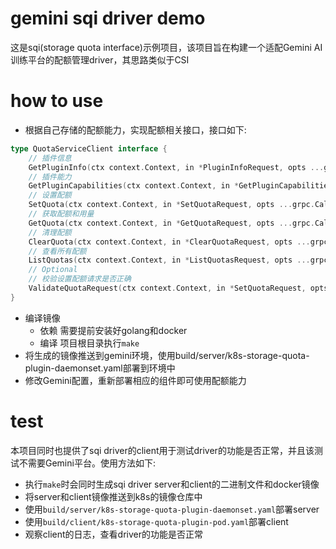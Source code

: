 # gemini sqi driver demo
这是sqi(storage quota interface)示例项目，该项目旨在构建一个适配Gemini AI训练平台的配额管理driver，其思路类似于CSI
# how to use
- 根据自己存储的配额能力，实现配额相关接口，接口如下:
```go
type QuotaServiceClient interface {
	// 插件信息
	GetPluginInfo(ctx context.Context, in *PluginInfoRequest, opts ...grpc.CallOption) (*PluginInfoResponse, error)
	// 插件能力
	GetPluginCapabilities(ctx context.Context, in *GetPluginCapabilitiesRequest, opts ...grpc.CallOption) (*GetPluginCapabilitiesResponse, error)
	// 设置配额
	SetQuota(ctx context.Context, in *SetQuotaRequest, opts ...grpc.CallOption) (*SetQuotaResponse, error)
	// 获取配额和用量
	GetQuota(ctx context.Context, in *GetQuotaRequest, opts ...grpc.CallOption) (*GetQuotaResponse, error)
	// 清理配额
	ClearQuota(ctx context.Context, in *ClearQuotaRequest, opts ...grpc.CallOption) (*emptypb.Empty, error)
	// 查看所有配额
	ListQuotas(ctx context.Context, in *ListQuotasRequest, opts ...grpc.CallOption) (*ListQuotasResponse, error)
	// Optional
	// 校验设置配额请求是否正确
	ValidateQuotaRequest(ctx context.Context, in *SetQuotaRequest, opts ...grpc.CallOption) (*emptypb.Empty, error)
}
```
- 编译镜像
    -  依赖
        需要提前安装好golang和docker
    - 编译
        项目根目录执行`make`
- 将生成的镜像推送到gemini环境，使用build/server/k8s-storage-quota-plugin-daemonset.yaml部署到环境中
- 修改Gemini配置，重新部署相应的组件即可使用配额能力
# test
本项目同时也提供了sqi driver的client用于测试driver的功能是否正常，并且该测试不需要Gemini平台。使用方法如下:
- 执行`make`时会同时生成sqi driver server和client的二进制文件和docker镜像
- 将server和client镜像推送到k8s的镜像仓库中
- 使用`build/server/k8s-storage-quota-plugin-daemonset.yaml`部署server
- 使用`build/client/k8s-storage-quota-plugin-pod.yaml`部署client
- 观察client的日志，查看driver的功能是否正常